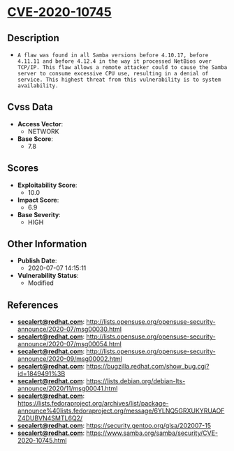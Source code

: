 
# [CVE-2020-10745](https://cve.mitre.org/cgi-bin/cvename.cgi?name=CVE-2020-10745)

## Description

- `A flaw was found in all Samba versions before 4.10.17, before 4.11.11 and before 4.12.4 in the way it processed NetBios over TCP/IP. This flaw allows a remote attacker could to cause the Samba server to consume excessive CPU use, resulting in a denial of service. This highest threat from this vulnerability is to system availability.`

## Cvss Data

- **Access Vector**:
  - NETWORK
- **Base Score**:
  - 7.8

## Scores

- **Exploitability Score**:
  - 10.0
- **Impact Score**:
  - 6.9
- **Base Severity**:
  - HIGH

## Other Information

- **Publish Date**:
  - 2020-07-07 14:15:11
- **Vulnerability Status**:
  - Modified

## References

- **secalert@redhat.com**: http://lists.opensuse.org/opensuse-security-announce/2020-07/msg00030.html
- **secalert@redhat.com**: http://lists.opensuse.org/opensuse-security-announce/2020-07/msg00054.html
- **secalert@redhat.com**: http://lists.opensuse.org/opensuse-security-announce/2020-09/msg00002.html
- **secalert@redhat.com**: https://bugzilla.redhat.com/show_bug.cgi?id=1849491%3B
- **secalert@redhat.com**: https://lists.debian.org/debian-lts-announce/2020/11/msg00041.html
- **secalert@redhat.com**: https://lists.fedoraproject.org/archives/list/package-announce%40lists.fedoraproject.org/message/6YLNQ5GRXUKYRUAOFZ4DUBVN4SMTL6Q2/
- **secalert@redhat.com**: https://security.gentoo.org/glsa/202007-15
- **secalert@redhat.com**: https://www.samba.org/samba/security/CVE-2020-10745.html
